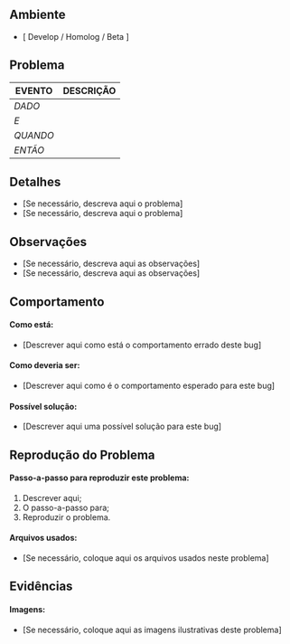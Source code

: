 ## Ambiente

* [ Develop / Homolog / Beta ]

## Problema

| **EVENTO** | **DESCRIÇÃO** |
|------------|---------------|
| *DADO*     |               |
| *E*        |               |
| *QUANDO*   |               |
| *ENTÃO*    |               |


## Detalhes

- [Se necessário, descreva aqui o problema]  
- [Se necessário, descreva aqui o problema]  


## Observações

- [Se necessário, descreva aqui as observações]  
- [Se necessário, descreva aqui as observações]  


## Comportamento

#### Como está:

- [Descrever aqui como está o comportamento errado deste bug]  

#### Como deveria ser:

- [Descrever aqui como é o comportamento esperado para este bug]  

#### Possível solução:

- [Descrever aqui uma possível solução para este bug]  


## Reprodução do Problema

#### Passo-a-passo para reproduzir este problema:

1. Descrever aqui;  
2. O passo-a-passo para;  
3. Reproduzir o problema.  

#### Arquivos usados:

- [Se necessário, coloque aqui os arquivos usados neste problema]  

## Evidências

#### Imagens:

- [Se necessário, coloque aqui as imagens ilustrativas deste problema]  


